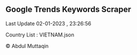 

## Google Trends Keywords Scraper 
 
Last Update 02-01-2023 , 23:26:56

Country List :
VIETNAM.json



© Abdul Muttaqin 
